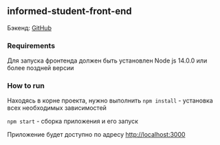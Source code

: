 ## informed-student-front-end

Бэкенд: [GitHub](https://github.com/Ivanuil/informed-student-backend)

### Requirements

Для запуска фронтенда должен быть установлен Node js 14.0.0 или более поздней версии

### How to run

Находясь в корне проекта, нужно выполнить `npm install` - установка всех необходимых зависимостей

`npm start` - сборка приложения и его запуск

Приложение будет доступно по адресу [http://localhost:3000](http://localhost:3000)
